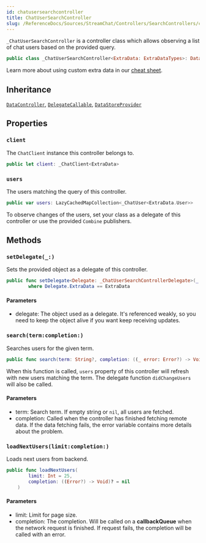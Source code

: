 ```yaml
---
id: chatusersearchcontroller 
title: ChatUserSearchController
slug: /ReferenceDocs/Sources/StreamChat/Controllers/SearchControllers/chatusersearchcontroller
---
```


`_ChatUserSearchController` is a controller class which allows observing a list of chat users based on the provided query.

``` swift
public class _ChatUserSearchController<ExtraData: ExtraDataTypes>: DataController, DelegateCallable, DataStoreProvider 
```

> 

Learn more about using custom extra data in our [cheat sheet](https://github.com/GetStream/stream-chat-swift/wiki/Cheat-Sheet#working-with-extra-data).

## Inheritance

[`DataController`](../DataController), [`DelegateCallable`](../DelegateCallable), [`DataStoreProvider`](../../Database/DataStoreProvider)

## Properties

### `client`

The `ChatClient` instance this controller belongs to.

``` swift
public let client: _ChatClient<ExtraData>
```

### `users`

The users matching the query of this controller.

``` swift
public var users: LazyCachedMapCollection<_ChatUser<ExtraData.User>> 
```

To observe changes of the users, set your class as a delegate of this controller or use the provided
`Combine` publishers.

## Methods

### `setDelegate(_:)`

Sets the provided object as a delegate of this controller.

``` swift
public func setDelegate<Delegate: _ChatUserSearchControllerDelegate>(_ delegate: Delegate)
        where Delegate.ExtraData == ExtraData 
```

> 

#### Parameters

  - delegate: The object used as a delegate. It's referenced weakly, so you need to keep the object alive if you want keep receiving updates.

### `search(term:completion:)`

Searches users for the given term.

``` swift
public func search(term: String?, completion: ((_ error: Error?) -> Void)? = nil) 
```

When this function is called, `users` property of this controller will refresh with new users matching the term.
The delegate function `didChangeUsers` will also be called.

> 

#### Parameters

  - term: Search term. If empty string or `nil`, all users are fetched.
  - completion: Called when the controller has finished fetching remote data. If the data fetching fails, the error variable contains more details about the problem.

### `loadNextUsers(limit:completion:)`

Loads next users from backend.

``` swift
public func loadNextUsers(
        limit: Int = 25,
        completion: ((Error?) -> Void)? = nil
    ) 
```

#### Parameters

  - limit: Limit for page size.
  - completion: The completion. Will be called on a **callbackQueue** when the network request is finished. If request fails, the completion will be called with an error.
